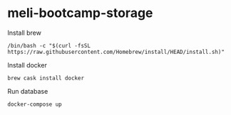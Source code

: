 # meli-bootcamp-storage

Install brew

```
/bin/bash -c "$(curl -fsSL https://raw.githubusercontent.com/Homebrew/install/HEAD/install.sh)"
```

Install docker
```
brew cask install docker
```

Run database
```
docker-compose up
```

